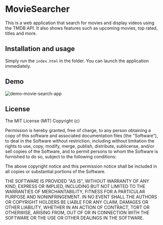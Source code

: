 # MovieSearcher

This is a web application that search for movies and display videos using the TMDB API. It also shows features such as upcoming movies, top rated, titles and more.

## Installation and usage
Simply run the <code>index.html</code> in the folder. You can launch the application immediately. 

## Demo
![demo-movie-search-app](https://user-images.githubusercontent.com/18035227/75121191-1bcf3600-5692-11ea-958e-a9ce607cab29.gif)

## License
The MIT License (MIT)
Copyright (c) <YEAR> <OWNER>

Permission is hereby granted, free of charge, to any person obtaining a copy of
this software and associated documentation files (the "Software"), to deal in
the Software without restriction, including without limitation the rights to
use, copy, modify, merge, publish, distribute, sublicense, and/or sell copies of
the Software, and to permit persons to whom the Software is furnished to do so,
subject to the following conditions:

The above copyright notice and this permission notice shall be included in all
copies or substantial portions of the Software.

THE SOFTWARE IS PROVIDED "AS IS", WITHOUT WARRANTY OF ANY KIND, EXPRESS OR
IMPLIED, INCLUDING BUT NOT LIMITED TO THE WARRANTIES OF MERCHANTABILITY, FITNESS
FOR A PARTICULAR PURPOSE AND NONINFRINGEMENT. IN NO EVENT SHALL THE AUTHORS OR
COPYRIGHT HOLDERS BE LIABLE FOR ANY CLAIM, DAMAGES OR OTHER LIABILITY, WHETHER
IN AN ACTION OF CONTRACT, TORT OR OTHERWISE, ARISING FROM, OUT OF OR IN
CONNECTION WITH THE SOFTWARE OR THE USE OR OTHER DEALINGS IN THE SOFTWARE.
